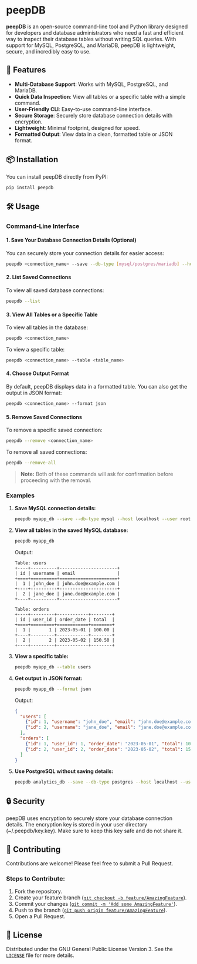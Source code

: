 # peepDB

**peepDB** is an open-source command-line tool and Python library designed for developers and database administrators who need a fast and efficient way to inspect their database tables without writing SQL queries. With support for MySQL, PostgreSQL, and MariaDB, peepDB is lightweight, secure, and incredibly easy to use.

## 🚀 Features

- **Multi-Database Support**: Works with MySQL, PostgreSQL, and MariaDB.
- **Quick Data Inspection**: View all tables or a specific table with a simple command.
- **User-Friendly CLI**: Easy-to-use command-line interface.
- **Secure Storage**: Securely store database connection details with encryption.
- **Lightweight**: Minimal footprint, designed for speed.
- **Formatted Output**: View data in a clean, formatted table or JSON format.

## 📦 Installation

You can install peepDB directly from PyPI:

```bash
pip install peepdb
```

## 🛠️ Usage

### Command-Line Interface

#### 1. Save Your Database Connection Details (Optional)

You can securely store your connection details for easier access:

```bash
peepdb <connection_name> --save --db-type [mysql/postgres/mariadb] --host <host> --user <user> --password <password> --database <database>
```

#### 2. List Saved Connections

To view all saved database connections:

```bash
peepdb --list
```

#### 3. View All Tables or a Specific Table

To view all tables in the database:

```bash
peepdb <connection_name>
```

To view a specific table:

```bash
peepdb <connection_name> --table <table_name>
```

#### 4. Choose Output Format

By default, peepDB displays data in a formatted table. You can also get the output in JSON format:

```bash
peepdb <connection_name> --format json
```

#### 5. Remove Saved Connections

To remove a specific saved connection:

```bash
peepdb --remove <connection_name>
```

To remove all saved connections:

```bash
peepdb --remove-all
```

> **Note:** Both of these commands will ask for confirmation before proceeding with the removal.

### Examples

1. **Save MySQL connection details:**

   ```bash
   peepdb myapp_db --save --db-type mysql --host localhost --user root --password mypassword --database myapp
   ```

2. **View all tables in the saved MySQL database:**

   ```bash
   peepdb myapp_db
   ```

   Output:
   ```
   Table: users
   +----+----------+----------------------+
   | id | username | email                |
   +====+==========+======================+
   |  1 | john_doe | john.doe@example.com |
   +----+----------+----------------------+
   |  2 | jane_doe | jane.doe@example.com |
   +----+----------+----------------------+

   Table: orders
   +----+---------+------------+--------+
   | id | user_id | order_date | total  |
   +====+=========+============+========+
   |  1 |       1 | 2023-05-01 | 100.00 |
   +----+---------+------------+--------+
   |  2 |       2 | 2023-05-02 | 150.50 |
   +----+---------+------------+--------+
   ```

3. **View a specific table:**

   ```bash
   peepdb myapp_db --table users
   ```

4. **Get output in JSON format:**

   ```bash
   peepdb myapp_db --format json
   ```

   Output:
   ```json
   {
     "users": [
       {"id": 1, "username": "john_doe", "email": "john.doe@example.com"},
       {"id": 2, "username": "jane_doe", "email": "jane.doe@example.com"}
     ],
     "orders": [
       {"id": 1, "user_id": 1, "order_date": "2023-05-01", "total": 100.00},
       {"id": 2, "user_id": 2, "order_date": "2023-05-02", "total": 150.50}
     ]
   }
   ```

5. **Use PostgreSQL without saving details:**

   ```bash
   peepdb analytics_db --save --db-type postgres --host localhost --user postgres --password mypassword --database analytics
   ```

## 🔒 Security

peepDB uses encryption to securely store your database connection details. The encryption key is stored in your user directory (~/.peepdb/key.key). Make sure to keep this key safe and do not share it.

## 🤝 Contributing

Contributions are welcome! Please feel free to submit a Pull Request.

### Steps to Contribute:

1. Fork the repository.
2. Create your feature branch ([`git checkout -b feature/AmazingFeature`](command:_github.copilot.openSymbolFromReferences?%5B%22git%20checkout%20-b%20feature%2FAmazingFeature%22%2C%5B%7B%22uri%22%3A%7B%22%24mid%22%3A1%2C%22fsPath%22%3A%22c%3A%5C%5CUsers%5C%5CVangelis%5C%5CDesktop%5C%5CpeepDB%5C%5CREADME.md%22%2C%22_sep%22%3A1%2C%22external%22%3A%22file%3A%2F%2F%2Fc%253A%2FUsers%2FVangelis%2FDesktop%2FpeepDB%2FREADME.md%22%2C%22path%22%3A%22%2Fc%3A%2FUsers%2FVangelis%2FDesktop%2FpeepDB%2FREADME.md%22%2C%22scheme%22%3A%22file%22%7D%2C%22pos%22%3A%7B%22line%22%3A172%2C%22character%22%3A36%7D%7D%5D%5D "Go to definition")).
3. Commit your changes ([`git commit -m 'Add some AmazingFeature'`](command:_github.copilot.openSymbolFromReferences?%5B%22git%20commit%20-m%20'Add%20some%20AmazingFeature'%22%2C%5B%7B%22uri%22%3A%7B%22%24mid%22%3A1%2C%22fsPath%22%3A%22c%3A%5C%5CUsers%5C%5CVangelis%5C%5CDesktop%5C%5CpeepDB%5C%5CREADME.md%22%2C%22_sep%22%3A1%2C%22external%22%3A%22file%3A%2F%2F%2Fc%253A%2FUsers%2FVangelis%2FDesktop%2FpeepDB%2FREADME.md%22%2C%22path%22%3A%22%2Fc%3A%2FUsers%2FVangelis%2FDesktop%2FpeepDB%2FREADME.md%22%2C%22scheme%22%3A%22file%22%7D%2C%22pos%22%3A%7B%22line%22%3A173%2C%22character%22%3A29%7D%7D%5D%5D "Go to definition")).
4. Push to the branch ([`git push origin feature/AmazingFeature`](command:_github.copilot.openSymbolFromReferences?%5B%22git%20push%20origin%20feature%2FAmazingFeature%22%2C%5B%7B%22uri%22%3A%7B%22%24mid%22%3A1%2C%22fsPath%22%3A%22c%3A%5C%5CUsers%5C%5CVangelis%5C%5CDesktop%5C%5CpeepDB%5C%5CREADME.md%22%2C%22_sep%22%3A1%2C%22external%22%3A%22file%3A%2F%2F%2Fc%253A%2FUsers%2FVangelis%2FDesktop%2FpeepDB%2FREADME.md%22%2C%22path%22%3A%22%2Fc%3A%2FUsers%2FVangelis%2FDesktop%2FpeepDB%2FREADME.md%22%2C%22scheme%22%3A%22file%22%7D%2C%22pos%22%3A%7B%22line%22%3A172%2C%22character%22%3A15%7D%7D%5D%5D "Go to definition")).
5. Open a Pull Request.

## 📜 License

Distributed under the GNU General Public License Version 3. See the [`LICENSE`](command:_github.copilot.openRelativePath?%5B%7B%22scheme%22%3A%22file%22%2C%22authority%22%3A%22%22%2C%22path%22%3A%22%2Fc%3A%2FUsers%2FVangelis%2FDesktop%2FpeepDB%2FLICENSE%22%2C%22query%22%3A%22%22%2C%22fragment%22%3A%22%22%7D%5D "c:\Users\Vangelis\Desktop\peepDB\LICENSE") file for more details.